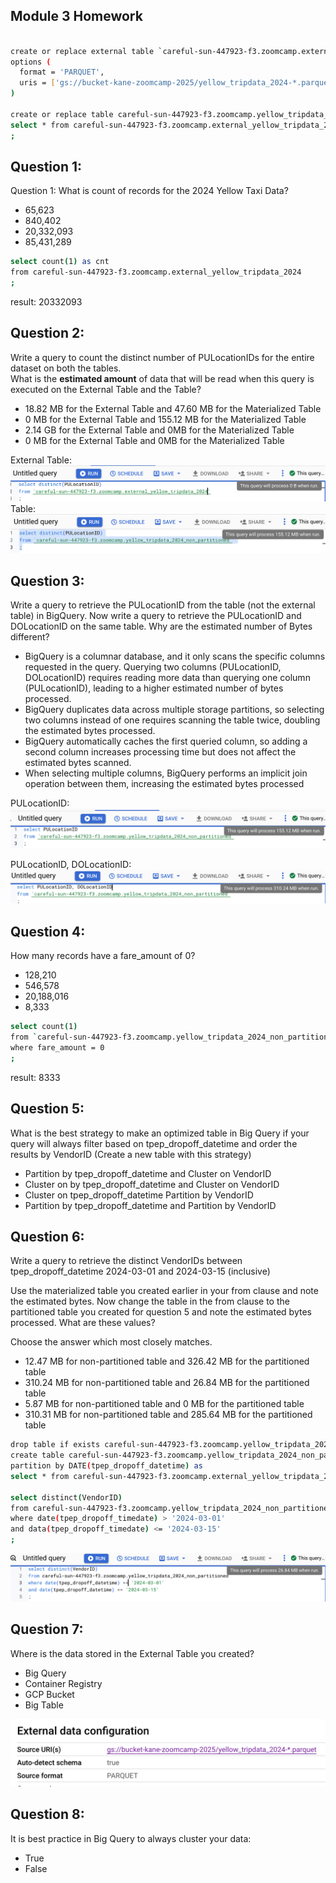 ## Module 3 Homework

```bash

create or replace external table `careful-sun-447923-f3.zoomcamp.external_yellow_tripdata_2024`
options (
  format = 'PARQUET',
  uris = ['gs://bucket-kane-zoomcamp-2025/yellow_tripdata_2024-*.parquet']
)

create or replace table careful-sun-447923-f3.zoomcamp.yellow_tripdata_2024_non_partitioned as
select * from careful-sun-447923-f3.zoomcamp.external_yellow_tripdata_2024
;
```

## Question 1:

Question 1: What is count of records for the 2024 Yellow Taxi Data?

- 65,623
- 840,402
- 20,332,093
- 85,431,289

```bash
select count(1) as cnt
from careful-sun-447923-f3.zoomcamp.external_yellow_tripdata_2024
;
```

result: 20332093

## Question 2:

Write a query to count the distinct number of PULocationIDs for the entire dataset on both the tables.</br>
What is the **estimated amount** of data that will be read when this query is executed on the External Table and the Table?

- 18.82 MB for the External Table and 47.60 MB for the Materialized Table
- 0 MB for the External Table and 155.12 MB for the Materialized Table
- 2.14 GB for the External Table and 0MB for the Materialized Table
- 0 MB for the External Table and 0MB for the Materialized Table

External Table:
![Q2_1](./img/Q2_1.png)
Table:
![Q2_2](./img/Q2_2.png)

## Question 3:

Write a query to retrieve the PULocationID from the table (not the external table) in BigQuery. Now write a query to retrieve the PULocationID and DOLocationID on the same table. Why are the estimated number of Bytes different?

- BigQuery is a columnar database, and it only scans the specific columns requested in the query. Querying two columns (PULocationID, DOLocationID) requires
  reading more data than querying one column (PULocationID), leading to a higher estimated number of bytes processed.
- BigQuery duplicates data across multiple storage partitions, so selecting two columns instead of one requires scanning the table twice,
  doubling the estimated bytes processed.
- BigQuery automatically caches the first queried column, so adding a second column increases processing time but does not affect the estimated bytes scanned.
- When selecting multiple columns, BigQuery performs an implicit join operation between them, increasing the estimated bytes processed

PULocationID:
![Q3_1](./img/Q3_1.png)

PULocationID, DOLocationID:
![Q3_2](./img/Q3_2.png)

## Question 4:

How many records have a fare_amount of 0?

- 128,210
- 546,578
- 20,188,016
- 8,333

```bash
select count(1)
from `careful-sun-447923-f3.zoomcamp.yellow_tripdata_2024_non_partitioned`
where fare_amount = 0
;
```

result: 8333

## Question 5:

What is the best strategy to make an optimized table in Big Query if your query will always filter based on tpep_dropoff_datetime and order the results by VendorID (Create a new table with this strategy)

- Partition by tpep_dropoff_datetime and Cluster on VendorID
- Cluster on by tpep_dropoff_datetime and Cluster on VendorID
- Cluster on tpep_dropoff_datetime Partition by VendorID
- Partition by tpep_dropoff_datetime and Partition by VendorID

## Question 6:

Write a query to retrieve the distinct VendorIDs between tpep_dropoff_datetime
2024-03-01 and 2024-03-15 (inclusive)</br>

Use the materialized table you created earlier in your from clause and note the estimated bytes. Now change the table in the from clause to the partitioned table you created for question 5 and note the estimated bytes processed. What are these values? </br>

Choose the answer which most closely matches.</br>

- 12.47 MB for non-partitioned table and 326.42 MB for the partitioned table
- 310.24 MB for non-partitioned table and 26.84 MB for the partitioned table
- 5.87 MB for non-partitioned table and 0 MB for the partitioned table
- 310.31 MB for non-partitioned table and 285.64 MB for the partitioned table

```bash
drop table if exists careful-sun-447923-f3.zoomcamp.yellow_tripdata_2024_non_partitioned;
create table careful-sun-447923-f3.zoomcamp.yellow_tripdata_2024_non_partitioned
partition by DATE(tpep_dropoff_datetime) as
select * from careful-sun-447923-f3.zoomcamp.external_yellow_tripdata_2024;

select distinct(VendorID)
from careful-sun-447923-f3.zoomcamp.yellow_tripdata_2024_non_partitioned
where date(tpep_dropoff_timedate) > '2024-03-01'
and data(tpep_dropoff_timedate) <= '2024-03-15'
;

```

![Q6](./img/Q6.png)

## Question 7:

Where is the data stored in the External Table you created?

- Big Query
- Container Registry
- GCP Bucket
- Big Table

![Q7](./img/Q7.png)

## Question 8:

It is best practice in Big Query to always cluster your data:

- True
- False
